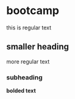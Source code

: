# bootcamp
this is regular text
## smaller heading
more regular text
### subheading
**bolded text**
